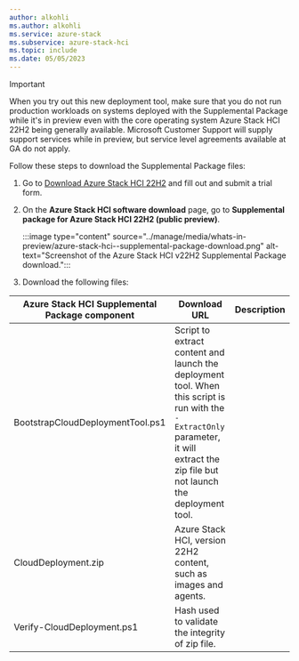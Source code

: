 ```yaml
---
author: alkohli
ms.author: alkohli
ms.service: azure-stack
ms.subservice: azure-stack-hci
ms.topic: include
ms.date: 05/05/2023
---
```


> [!IMPORTANT]
> When you try out this new deployment tool, make sure that you do not run production workloads on systems deployed with the Supplemental Package while it's in preview even with the core operating system Azure Stack HCI 22H2 being generally available. Microsoft Customer Support will supply support services while in preview, but service level agreements available at GA do not apply.

Follow these steps to download the Supplemental Package files:  

1. Go to [Download Azure Stack HCI 22H2](https://azure.microsoft.com/products/azure-stack/hci/hci-download/) and fill out and submit a trial form.

1. On the **Azure Stack HCI software download** page, go to **Supplemental package for Azure Stack HCI 22H2 (public preview)**. 

    :::image type="content" source="../manage/media/whats-in-preview/azure-stack-hci--supplemental-package-download.png" alt-text="Screenshot of the Azure Stack HCI v22H2 Supplemental Package download.":::

1. Download the following files: 

| Azure Stack HCI Supplemental Package component| Download URL | Description |
|- |- |- |
| BootstrapCloudDeploymentTool.ps1 | Script to extract content and launch the deployment tool. When this script is run with the `-ExtractOnly` parameter, it will extract the zip file but not launch the deployment tool. |
| CloudDeployment.zip | Azure Stack HCI, version 22H2 content, such as images and agents. |
| Verify-CloudDeployment.ps1 | Hash used to validate the integrity of zip file. |